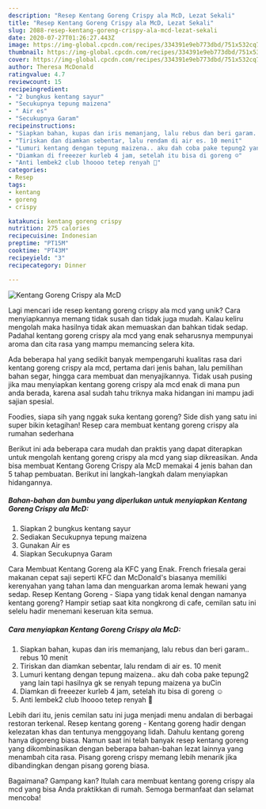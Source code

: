 ```yaml
---
description: "Resep Kentang Goreng Crispy ala McD, Lezat Sekali"
title: "Resep Kentang Goreng Crispy ala McD, Lezat Sekali"
slug: 2088-resep-kentang-goreng-crispy-ala-mcd-lezat-sekali
date: 2020-07-27T01:26:27.443Z
image: https://img-global.cpcdn.com/recipes/334391e9eb773dbd/751x532cq70/kentang-goreng-crispy-ala-mcd-foto-resep-utama.jpg
thumbnail: https://img-global.cpcdn.com/recipes/334391e9eb773dbd/751x532cq70/kentang-goreng-crispy-ala-mcd-foto-resep-utama.jpg
cover: https://img-global.cpcdn.com/recipes/334391e9eb773dbd/751x532cq70/kentang-goreng-crispy-ala-mcd-foto-resep-utama.jpg
author: Theresa McDonald
ratingvalue: 4.7
reviewcount: 15
recipeingredient:
- "2 bungkus kentang sayur"
- "Secukupnya tepung maizena"
- " Air es"
- "Secukupnya Garam"
recipeinstructions:
- "Siapkan bahan, kupas dan iris memanjang, lalu rebus dan beri garam.. rebus 10 menit"
- "Tiriskan dan diamkan sebentar, lalu rendam di air es. 10 menit"
- "Lumuri kentang dengan tepung maizena.. aku dah coba pake tepung2 yang lain tapi hasilnya gk se renyah tepung maizena ya buCin"
- "Diamkan di freeezer kurleb 4 jam, setelah itu bisa di goreng ☺"
- "Anti lembek2 club lhoooo tetep renyah 🤤"
categories:
- Resep
tags:
- kentang
- goreng
- crispy

katakunci: kentang goreng crispy 
nutrition: 275 calories
recipecuisine: Indonesian
preptime: "PT15M"
cooktime: "PT43M"
recipeyield: "3"
recipecategory: Dinner

---
```



![Kentang Goreng Crispy ala McD](https://img-global.cpcdn.com/recipes/334391e9eb773dbd/751x532cq70/kentang-goreng-crispy-ala-mcd-foto-resep-utama.jpg)

Lagi mencari ide resep kentang goreng crispy ala mcd yang unik? Cara menyiapkannya memang tidak susah dan tidak juga mudah. Kalau keliru mengolah maka hasilnya tidak akan memuaskan dan bahkan tidak sedap. Padahal kentang goreng crispy ala mcd yang enak seharusnya mempunyai aroma dan cita rasa yang mampu memancing selera kita.

Ada beberapa hal yang sedikit banyak mempengaruhi kualitas rasa dari kentang goreng crispy ala mcd, pertama dari jenis bahan, lalu pemilihan bahan segar, hingga cara membuat dan menyajikannya. Tidak usah pusing jika mau menyiapkan kentang goreng crispy ala mcd enak di mana pun anda berada, karena asal sudah tahu triknya maka hidangan ini mampu jadi sajian spesial.

Foodies, siapa sih yang nggak suka kentang goreng? Side dish yang satu ini super bikin ketagihan! Resep cara membuat kentang goreng crispy ala rumahan sederhana


Berikut ini ada beberapa cara mudah dan praktis yang dapat diterapkan untuk mengolah kentang goreng crispy ala mcd yang siap dikreasikan. Anda bisa membuat Kentang Goreng Crispy ala McD memakai 4 jenis bahan dan 5 tahap pembuatan. Berikut ini langkah-langkah dalam menyiapkan hidangannya.

<!--inarticleads1-->

##### Bahan-bahan dan bumbu yang diperlukan untuk menyiapkan Kentang Goreng Crispy ala McD:

1. Siapkan 2 bungkus kentang sayur
1. Sediakan Secukupnya tepung maizena
1. Gunakan  Air es
1. Siapkan Secukupnya Garam


Cara Membuat Kentang Goreng ala KFC yang Enak. French friesala gerai makanan cepat saji seperti KFC dan McDonald&#39;s biasanya memiliki kerenyahan yang tahan lama dan menguarkan aroma lemak hewani yang sedap. Resep Kentang Goreng - Siapa yang tidak kenal dengan namanya kentang goreng? Hampir setiap saat kita nongkrong di cafe, cemilan satu ini selelu hadir menemani keseruan kita semua. 

<!--inarticleads2-->

##### Cara menyiapkan Kentang Goreng Crispy ala McD:

1. Siapkan bahan, kupas dan iris memanjang, lalu rebus dan beri garam.. rebus 10 menit
1. Tiriskan dan diamkan sebentar, lalu rendam di air es. 10 menit
1. Lumuri kentang dengan tepung maizena.. aku dah coba pake tepung2 yang lain tapi hasilnya gk se renyah tepung maizena ya buCin
1. Diamkan di freeezer kurleb 4 jam, setelah itu bisa di goreng ☺
1. Anti lembek2 club lhoooo tetep renyah 🤤


Lebih dari itu, jenis cemilan satu ini juga menjadi menu andalan di berbagai restoran terkenal. Resep kentang goreng - Kentang goreng hadir dengan kelezatan khas dan tentunya menggoyang lidah. Dahulu kentang goreng hanya digoreng biasa. Namun saat ini telah banyak resep kentang goreng yang dikombinasikan dengan beberapa bahan-bahan lezat lainnya yang menambah cita rasa. Pisang goreng crispy memang lebih menarik jika dibandingkan dengan pisang goreng biasa. 

Bagaimana? Gampang kan? Itulah cara membuat kentang goreng crispy ala mcd yang bisa Anda praktikkan di rumah. Semoga bermanfaat dan selamat mencoba!
